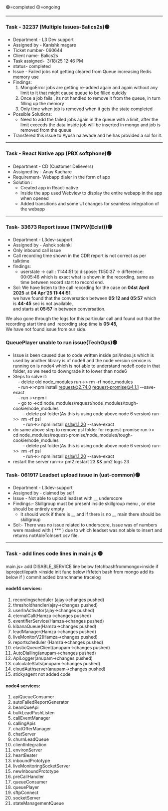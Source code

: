 🟢=completed
🟡=ongoing 


---
### Task - 32237 (Multiple Issues-Balics2s)🟢
- Department - L3 Dev support 
- Assigned by - Kanishk magare
- Ticket number-  060644
- Client name- Balics2s
- Task assigned-  3/18/25 12:46 PM
- status- completed
- Issue - Failed jobs not getting cleared from Queue increasing Redis memory use
- Findings: 
	1. MongoError jobs are getting re-added again and again without any limit to it that might cause queue to be filled quickly
	2. Once a job fails , its not handled to remove it from the queue, in turn filling up the memory
	3. Only time when job is removed when it gets the state completed
- Possible Solutions: 
	- Need to add the failed jobs again in the queue with a limit, after the limit exceeds the data inside job will be inserted in mongo and job is removed from the queue
- Transfered this issue to Ayush nalawade and he has provided a sol for it.

--- 
### Task - React Native app (PBX softphone)🟢
- Department - CD (Customer Delievers)
- Assigned by - Anay Kachare
- Requirement- Webapp dialer in the form of app
- Solution :
	- Created app in React-native
	- Inside the app used Webview to display the entire webapp in the app when opened
	- Added transitions and some UI changes for seamless integration of the webapp 


---

### Task- 33673 Report issue (TMPW(Eclat))🟢
- Department - L3dev-support
- Assigned by - Ashok solanki
- Only inbound call issue
- Call recording time shown in the CDR report is not correct as per talktime 
- findings:
	- userstate -> call : 11:44:51 to dispose: 11:50:37 -> difference: 00:05:46 which is exact what is shown in the recording, same as time between record start to record end.
- Sol: We have listen to the call recording for the case on **04st** **April 2025** at **04 Apr'25 11:44:51**.  
we have found that the conversation between **05:12 and 05:57** which is **44-45** sec is not available,  
and starts at **05:57** in between conversation.  
  

We also gone through the logs for this particular call and found out that the recording start time and  recording stop time is **05:45,**  
We have not found issue from our side.


### QueuePlayer unable to run issue(TechOps)🟢
- Issue is been caused due to code written inside psl/index.js which is used by another library is of node6 and the node version service is running on is node4 which is not able to understand node6 code in that folder, so we need to downgrade it to lower than node6  
- Steps to solve it:  
    - delete old node_modules run->> rm -rf node_modules  
    - run->>npm install request@2.74.0 request-promise@4.1.1 --save-exact  
    - run->>npm i  
    - go to ->cd node_modules/request/node_modules/tough-cookie/node_modules  
        - delete psl folder(As this is using code above node 6 version) run->>  rm -rf psl  
        - run->> npm install psl@1.1.20 --save-exact  
- do same above step to remove psl folder for request-promise run->>  
    cd node_modules/request-promise/node_modules/tough-cookie/node_modules  
        - delete psl folder(As this is using code above node 6 version) run->>  rm -rf psl  
        - run->> npm install psl@1.1.20 --save-exact  
- restart the server run->> pm2 restart 23 && pm2 logs 23




### Task- 061917 Leadset upload issue in (uat-common)🟢
- Department - L3dev-support
- Assigned by - claimed by self
- Issue - Not able to upload leadset with __ underscore
- Findings:- Skillgroup must be present inside skillgroup menu , or else should be entirely empty
	- It should work if there is __ and if there is no __ main there should be skillgroup 
- Sol:- There was no issue related to underscore, issue was of numbers were masked with ( *** )  due to which leadset was not able to insert and returns notAbleToInsert csv file.
  

---- 


### Task - add lines code lines in main.js 🟡
main.js> add DISABLE_SERVICE line below fetchbashfrommongo>inside if isprojectilepath >inside init func below if(fetch bash from mongo add its below if ) 
commit added 
branchname tracelog

#### node14 services: 
1. recordingscheduler (ajay->changes pushed)
2. thresholdhandler(ajay->changes pushed)
3. userInActivator(ajay->changes pushed)
4. eternalCall(Hamza->changes pushed)
5. eventifierService(Hamza->changes pushed)
6. kibanaQueue(Hamza->changes pushed)
7. leadManager(Hamza->changes pushed)
8. liveMonitorV2(Hamza->changes pushed)
9. reportscheduler (Hamza->changes pushed)
10. elasticQueueClient(anupam->changes pushed)
11. AutoDialling(anupam->changes pushed)
12. ApiLogger(anupam->changes pushed)
13. calculateStats(anupam->changes pushed)
14. cloudAuthserver(anupam->changes pushed)
15. stickyagent not added code


#### node4 services:

1. apiQueueConsumer
2. autoFailedReportGenerator
3. beanQueApi
4. bulkLeadPushListen
5. callEventManager
6. callingApis
7. chatOfferManager
8. chatServer
9. churnLeadQueue
10. clientIntegration
11. environServer
12. heartBeater
13. inboundPrototype
14. liveMonitoringSocketServer
15. newInboundPrototype
16. preCallHandler
17. queueConsumer
18. queuePlayer
19. sftpConnect
20. socketServer
21. stateManagementQueue